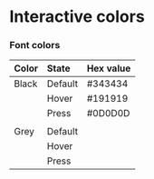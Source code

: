 # Interactive colors

### Font colors

| Color | State | Hex value |
| :--- | :--- | :--- |
| Black | Default | \#343434 |
|  | Hover | \#191919 |
|  | Press | \#0D0D0D |
|  |  |  |
| Grey | Default |  |
|  | Hover |  |
|  | Press |  |



